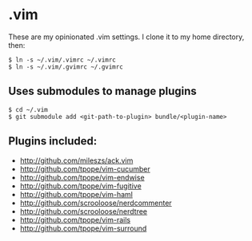 # .vim

These are my opinionated .vim settings.  I clone it to my home directory, then:

    $ ln -s ~/.vim/.vimrc ~/.vimrc
    $ ln -s ~/.vim/.gvimrc ~/.gvimrc

## Uses submodules to manage plugins

    $ cd ~/.vim
    $ git submodule add <git-path-to-plugin> bundle/<plugin-name>

## Plugins included:

* http://github.com/mileszs/ack.vim
* http://github.com/tpope/vim-cucumber
* http://github.com/tpope/vim-endwise
* http://github.com/tpope/vim-fugitive
* http://github.com/tpope/vim-haml
* http://github.com/scrooloose/nerdcommenter
* http://github.com/scrooloose/nerdtree
* http://github.com/tpope/vim-rails
* http://github.com/tpope/vim-surround
